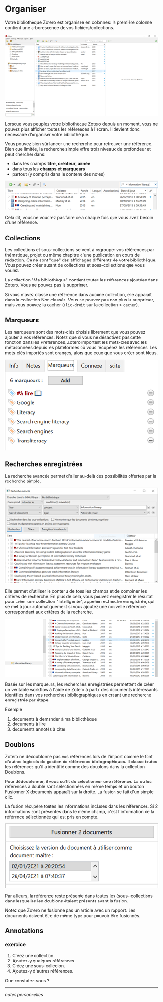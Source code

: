 # Organiser

Votre bibliothèque Zotero est organisée en colonnes: la première colonne contient une arborescence de vos fichiers/collections.  

![](img/interface-zotero.png)

Lorsque vous peuplez votre bibliothèque Zotero depuis un moment, vous ne pouvez plus afficher toutes les références à l'écran. Il devient donc nécessaire d'organiser votre bibliothèque.

Vous pouvez bien sûr lancer une recherche pour retrouver une référence. Bien que limitée, la recherche simple offre trois niveaux de profondeur et peut chercher dans:

* dans les champs **titre, créateur, année**
* dans tous les **champs et marqueurs**
* partout (y compris dans le contenu des notes)

![](img/organiser-recherche-simple.png)

Cela dit, vous ne voudrez pas faire cela chaque fois que vous avez besoin d'une référence.

## Collections

Les collections et sous-collections servent à regrouper vos références par thématique, projet ou même chapitre d'une publication en cours de rédaction. Ce ne sont "que" des affichages différents de votre bibliothèque. Vous pouvez créer autant de collections et sous-collections que vous voulez.

La collection "Ma bibliothèque" contient toutes les références ajoutées dans Zotero. Vous ne pouvez pas la supprimer.

Si vous n'avez classé une référence dans aucune collection, elle apparaît dans la collection Non classés. Vous ne pouvez pas non plus la supprimer, mais vous pouvez la cacher (`clic-droit` sur la collection > `cacher`).

## Marqueurs

Les marqueurs sont des mots-clés choisis librement que vous pouvez ajouter à vos références. Notez que si vous ne désactivez pas cette fonction dans les Préférences, Zotero importent les mots-clés avec les métadonnées depuis les plateformes où vous récupérez les références. Les mots-clés importés sont oranges, alors que ceux que vous créer sont bleus.

![](img/organiser-marqueurs.png)



## Recherches enregistrées

La recherche avancée permet d'aller au-delà des possibilités offertes par la recherche simple.

![](img/organiser-recherche-avancee.png)

Elle permet d'utiliser le contenu de tous les champs et de combiner les critères de recherche. En plus de cela, vous pouvez enregistrer le résultat pour créer une collection "intelligente", appelée recherche enregistrée, qui se met à jour automatiquement si vous ajoutez une nouvelle référence correspondant aux critères de la recherche.

![](img/organiser-recherche-enregistree.png)

Basée sur les marqueurs, les recherches enregistrées permettent de créer un véritable workflow à l'aide de Zotero à partir des documents intéressants identifiés dans vos recherches bibliographiques en créant une recherche enregistrée par étape.

Exemple

1. documents à demander à ma bibliothèque
2. documents à lire
3. documents annotés à citer

## Doublons

Zotero ne dédoublonne pas vos références lors de l'import comme le font d'autres logiciels de gestion de références bibliographiques. Il classe toutes les références qu'il a identifié comme des doublons dans la collection Doublons.

Pour dédoublonner, il vous suffit de sélectionner une référence. La ou les références à double sont sélectionnées en même temps et un bouton Fusionner X documents apparaît sur la droite. La fusion se fait d'un simple clic.

La fusion récupère toutes les informations incluses dans les références. Si 2 informations sont présentes dans le même champ, c'est l'information de la référence sélectionnée qui est pris en compte.

![](img/organiser-fusion.png)

Par ailleurs, la référence reste présente dans toutes les (sous-)collections dans lesquelles les doublons étaient présents avant la fusion.

Notez que Zotero ne fusionne pas un article avec un rapport. Les documents doivent être de même type pour pouvoir être fusionnés.

## Annotations


### exercice

1. Créez une collection.
2. Ajoutez-y quelques références.
3. Créez une sous-collecion.
4. Ajoutez-y d'autres références.

Que constatez-vous ?

---
*notes personnelles*
